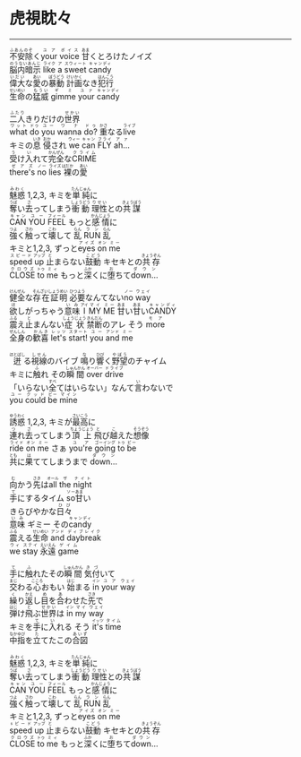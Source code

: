 # 虎視眈々
---
<lyric>
<ruby>不安除<rt>ふあんのぞ</rt></ruby>く<ruby>your<rt>ユア</rt></ruby> <ruby>voice<rt>ボイス</rt></ruby> <ruby>甘<rt>あま</rt></ruby>くとろけたノイズ<br/>
<ruby>脳内暗示<rt>のうないあんじ</rt></ruby> <ruby>like<rt>ライク</rt></ruby> <ruby>a<rt>ア</rt></ruby> <ruby>sweet<rt>スウィート</rt></ruby> <ruby>candy<rt>キャンディ</rt></ruby><br/>
<ruby>偉大<rt>いだい</rt></ruby>な<ruby>愛<rt>あい</rt></ruby>の<ruby>暴動<rt>ぼうどう</rt></ruby> <ruby>計画<rt>けいかく</rt></ruby>なき<ruby>犯行<rt>はんこう</rt></ruby><br/>
<ruby>生命<rt>せいめい</rt></ruby>の<ruby>猛威<rt>もうい</rt></ruby> <ruby>gimme<rt>ギミ</rt></ruby> <ruby>your<rt>ユァ</rt></ruby> <ruby>candy<rt>キャンディ</rt></ruby><br/>
<br/>
<ruby>二人<rt>ふたり</rt></ruby>きりだけの<ruby>世界<rt>せかい</rt></ruby><br/>
<ruby>what<rt>ワット</rt></ruby> <ruby>do<rt>ドゥ</rt></ruby> <ruby>you<rt>ユー</rt></ruby> <ruby>wanna<rt>ワナ</rt></ruby> <ruby>do?<rt>ドゥ</rt></ruby> <ruby>重<rt>かさ</rt></ruby>なる<ruby>live<rt>ライブ</rt></ruby><br/>
キミの<ruby>息<rt>いき</rt></ruby> <ruby>侵<rt>おか</rt></ruby>され <ruby>we<rt>ウィー</rt></ruby> <ruby>can<rt>キャン</rt></ruby> <ruby>FLY<rt>フライ</rt></ruby> <ruby>ah…<rt>アァ</rt></ruby><br/>
<ruby>受<rt>う</rt></ruby>け<ruby>入<rt>い</rt></ruby>れて<ruby>完全<rt>かんぜん</rt></ruby>な<ruby>CRIME<rt>クライム</rt></ruby><br/>
<ruby>there's<rt>ゼアズ</rt></ruby> <ruby>no<rt>ノー</rt></ruby> <ruby>lies<rt>ライズ</rt></ruby> <ruby>裸<rt>はだか</rt></ruby>の<ruby>愛<rt>あい</rt></ruby><br/>
<br/>
<ruby>魅惑<rt>みわく</rt></ruby> 1,2,3, キミを<ruby>単純<rt>たんじゅん</rt></ruby>に<br/>
<ruby>奪<rt>うば</rt></ruby>い<ruby>去<rt>さ</rt></ruby>ってしまう<ruby>衝動<rt>しょうどう</rt></ruby> <ruby>理性<rt>りせい</rt></ruby>との<ruby>共謀<rt>きょうぼう</rt></ruby><br/>
<ruby>CAN<rt>キャン</rt></ruby> <ruby>YOU<rt>ユー</rt></ruby> <ruby>FEEL<rt>フィール</rt></ruby> もっと<ruby>感情<rt>かんじょう</rt></ruby>に<br/>
<ruby>強<rt>つよ</rt></ruby>く<ruby>触<rt>さわ</rt></ruby>って<ruby>壊<rt>こわ</rt></ruby>して <ruby>乱<rt>らん</rt></ruby> <ruby>RUN<rt>ラン</rt></ruby> <ruby>乱<rt>らん</rt></ruby><br/>
キミと1,2,3, ずっと<ruby>eyes<rt>アイズ</rt></ruby> <ruby>on<rt>オン</rt></ruby> <ruby>me<rt>ミー</rt></ruby><br/>
<ruby>speed<rt>スピード</rt></ruby> <ruby>up<rt>アップ</rt></ruby> <ruby>止<rt>と</rt></ruby>まらない<ruby>鼓動<rt>こどう</rt></ruby> キセキとの<ruby>共存<rt>きょうぞん</rt></ruby><br/>
<ruby>CLOSE<rt>クロウズ</rt></ruby> <ruby>to<rt>トゥ</rt></ruby> <ruby>me<rt>ミィ</rt></ruby> もっと<ruby>深<rt>ふか</rt></ruby>くに<ruby>堕<rt>お</rt></ruby>ちて<ruby>down…<rt>ダウン</rt></ruby><br/>
<br/>
<ruby>健全<rt>けんぜん</rt></ruby>な<ruby>存在証明<rt>そんざいしょうめい</rt></ruby> <ruby>必要<rt>ひつよう</rt></ruby>なんてない<ruby>no<rt>ノー</rt></ruby> <ruby>way<rt>ウェイ</rt></ruby><br/>
<ruby>欲<rt>ほ</rt></ruby>しがっちゃう<ruby>意味<rt>いみ</rt></ruby> <ruby>I<rt>アイ</rt></ruby> <ruby>MY<rt>マイ</rt></ruby> <ruby>ME<rt>ミー</rt></ruby> <ruby>甘<rt>あま</rt></ruby>い<ruby>甘<rt>あま</rt></ruby>い<ruby>CANDY<rt>キャンディ</rt></ruby><br/>
<ruby>震<rt>ふる</rt></ruby>え<ruby>止<rt>と</rt></ruby>まんない<ruby>症状<rt>しょうじょう</rt></ruby> <ruby>禁断<rt>きんだん</rt></ruby>のアレ そう <ruby>more<rt>モア</rt></ruby><br/>
<ruby>全身<rt>ぜんしん</rt></ruby>の<ruby>歓喜<rt>かんき</rt></ruby> <ruby>let's<rt>レッツ</rt></ruby> <ruby>start!<rt>スタート</rt></ruby> <ruby>you<rt>ユー</rt></ruby> <ruby>and<rt>アンド</rt></ruby> <ruby>me<rt>ミー</rt></ruby><br/>
<br/>
<ruby>迸<rt>ほとばし</rt></ruby>る<ruby>視線<rt>しせん</rt></ruby>のバイブ <ruby>鳴<rt>な</rt></ruby>り<ruby>響<rt>ひび</rt></ruby>く<ruby>野望<rt>やぼう</rt></ruby>のチャイム<br/>
キミに<ruby>触<rt>ふ</rt></ruby>れ その<ruby>瞬間<rt>しゅんかん</rt></ruby> <ruby>over<rt>オーバー</rt></ruby> <ruby>drive<rt>ドライブ</rt></ruby><br/>
「いらない<ruby>全<rt>すべ</rt></ruby>てはいらない」なんて<ruby>言<rt>い</rt></ruby>わないで<br/>
<ruby>you<rt>ユー</rt></ruby> <ruby>could<rt>クッド</rt></ruby> <ruby>be<rt>ビー</rt></ruby> <ruby>mine<rt>マイン</rt></ruby><br/>
<br/>
<ruby>誘惑<rt>ゆうわく</rt></ruby> 1,2,3, キミが<ruby>最高<rt>さいこう</rt></ruby>に<br/>
<ruby>連<rt>つ</rt></ruby>れ<ruby>去<rt>さ</rt></ruby>ってしまう<ruby>頂上<rt>ちょうじょう</rt></ruby> <ruby>飛<rt>と</rt></ruby>び<ruby>越<rt>こ</rt></ruby>えた<ruby>想像<rt>そうぞう</rt></ruby><br/>
<ruby>ride<rt>ライド</rt></ruby> <ruby>on<rt>オン</rt></ruby> <ruby>me<rt>ミー</rt></ruby> さぁ <ruby>you're<rt>ユア</rt></ruby> <ruby>going<rt>ゴーイング</rt></ruby> <ruby>to<rt>トゥ</rt></ruby> <ruby>be<rt>ビー</rt></ruby><br/>
<ruby>共<rt>とも</rt></ruby>に<ruby>果<rt>は</rt></ruby>ててしまうまで <ruby>down…<rt>ダウン</rt></ruby><br/>
<br/>
<ruby>向<rt>む</rt></ruby>かう<ruby>先<rt>さき</rt></ruby>は<ruby>all<rt>オール</rt></ruby> <ruby>the<rt>ザ</rt></ruby> <ruby>night<rt>ナイト</rt></ruby><br/>
<ruby>手<rt>て</rt></ruby>にするタイム <ruby>so<rt>ソー</rt></ruby><ruby>甘<rt>あま</rt></ruby>い<br/>
きらびやかな<ruby>日々<rt>ひび</rt></ruby><br/>
<ruby>意味<rt>いみ</rt></ruby> ギミー その<ruby>candy<rt>キャンディ</rt></ruby><br/>
<ruby>震<rt>ふる</rt></ruby>える<ruby>生命<rt>せいめい</rt></ruby> <ruby>and<rt>アンド</rt></ruby> <ruby>daybreak<rt>ディブレイク</rt></ruby><br/>
<ruby>we<rt>ウィ</rt></ruby> <ruby>stay<rt>ステイ</rt></ruby> <ruby>永遠<rt>えいえん</rt></ruby> <ruby>game<rt>ゲイム</rt></ruby><br/>
<br/>
<ruby>手<rt>て</rt></ruby>に<ruby>触<rt>ふ</rt></ruby>れたその<ruby>瞬間<rt>しゅんかん</rt></ruby> <ruby>気付<rt>きづ</rt></ruby>いて<br/>
<ruby>交<rt>まじ</rt></ruby>わる<ruby>心<rt>こころ</rt></ruby>おもい <ruby>始<rt>はじ</rt></ruby>まる <ruby>in<rt>イン</rt></ruby> <ruby>your<rt>ユア</rt></ruby> <ruby>way<rt>ウェイ</rt></ruby><br/>
<ruby>繰<rt>く</rt></ruby>り<ruby>返<rt>かえ</rt></ruby>し<ruby>目<rt>め</rt></ruby>を<ruby>合<rt>あ</rt></ruby>わせた<ruby>先<rt>さき</rt></ruby>で<br/>
<ruby>弾<rt>はじ</rt></ruby>け<ruby>飛<rt>と</rt></ruby>ぶ<ruby>世界<rt>せかい</rt></ruby>は <ruby>in<rt>イン</rt></ruby> <ruby>my<rt>マイ</rt></ruby> <ruby>way<rt>ウェイ</rt></ruby><br/>
キミを<ruby>手<rt>て</rt></ruby>に<ruby>入<rt>い</rt></ruby>れる そう <ruby>it's<rt>イッツ</rt></ruby> <ruby>time<rt>タイム</rt></ruby><br/>
<ruby>中指<rt>なかゆび</rt></ruby>を<ruby>立<rt>た</rt></ruby>てたこの<ruby>合図<rt>あいず</rt></ruby><br/>
<br/>
<ruby>魅惑<rt>みわく</rt></ruby> 1,2,3, キミを<ruby>単純<rt>たんじゅん</rt></ruby>に<br/>
<ruby>奪<rt>うば</rt></ruby>い<ruby>去<rt>さ</rt></ruby>ってしまう<ruby>衝動<rt>しょうどう</rt></ruby> <ruby>理性<rt>りせい</rt></ruby>との<ruby>共謀<rt>きょうぼう</rt></ruby><br/>
<ruby>CAN<rt>キャン</rt></ruby> <ruby>YOU<rt>ユー</rt></ruby> <ruby>FEEL<rt>フィール</rt></ruby> もっと<ruby>感情<rt>かんじょう</rt></ruby>に<br/>
<ruby>強<rt>つよ</rt></ruby>く<ruby>触<rt>さわ</rt></ruby>って<ruby>壊<rt>こわ</rt></ruby>して <ruby>乱<rt>らん</rt></ruby> <ruby>RUN<rt>ラン</rt></ruby> <ruby>乱<rt>らん</rt></ruby><br/>
キミと1,2,3, ずっと<ruby>eyes<rt>アイズ</rt></ruby> <ruby>on<rt>オン</rt></ruby> <ruby>me<rt>ミー</rt></ruby><br/>
<ruby>speed<rt>sピード</rt></ruby> <ruby>up<rt>アップ</rt></ruby> <ruby>止<rt>と</rt></ruby>まらない<ruby>鼓動<rt>こどう</rt></ruby> キセキとの<ruby>共存<rt>きょうぞん</rt></ruby><br/>
<ruby>CLOSE<rt>クロウズ</rt></ruby> <ruby>to<rt>トゥ</rt></ruby> <ruby>me<rt>ミィ</rt></ruby> もっと<ruby>深<rt>ふか</rt></ruby>くに<ruby>堕<rt>お</rt></ruby>ちて<ruby>down<rt>ダウン</rt></ruby>…<br/>
<br/>
</lyric>
